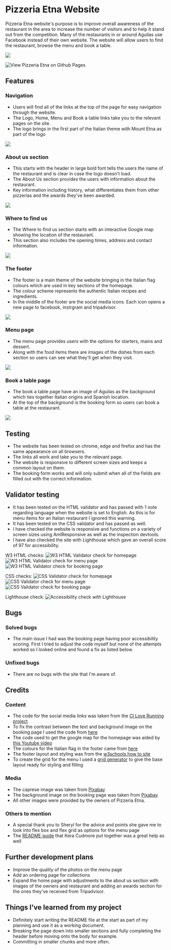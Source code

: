 # Pizzeria Etna Website
Pizzeria Etna website's purpose is to improve overall awareness of the restaurant in the area to increase the number of visitors and to help it stand out from the competition. Many of the restaurants in or around Aguilas use Facebook instead of their own website. The website will allow users to find the restaurant, browse the menu and book a table. 

![](documentation/responsive-checker.jpg)

![View Pizzeria Etna on Github Pages](https://github.com/harry-c26/pizzeria-etna)

##  Features

### Navigation

*  Users will find all of the links at the top of the page for easy navigation through the website. 
*  The Logo, Home, Menu and Book a table links take you to the relevant pages on the site.
*  The logo brings in the first part of the Italian theme with Mount Etna as part of the logo 

![](documentation/nav-menu.jpg)

### About us section

*  This starts with the header in large bold font tells the users the name of the restaurant and is clear in case the logo doesn't load.  
*  The About Us section provides the users with information about the restaurant.
*  Key information including history, what differentiates them from other pizzerias and the awards they've been awarded.

![](documentation/about-us.jpg)

### Where to find us

*  The Where to find us section starts with an interactive Google map showing the location of the restaurant.
*  This section also includes the opening times, address and contact information.

![](documentation/find-us.jpg)

### The footer

*  The footer is a main theme of the website bringing in the Italian flag colours which are used in key sections of the homepage.
*  The colour scheme represents the authentic Italian recipes and ingredients.
*  In the middle of the footer are the social media icons. Each icon opens a new page to facebook, instrgram and tripadvisor.

![](documentation/footer.jpg)

### Menu page

*  The menu page provides users with the options for starters, mains and dessert.
*  Along with the food items there are images of the dishes from each section so users can see what they'll get when they visit.

![](documentation/menu.jpg)

### Book a table page

*  The book a table page have an image of Aguilas as the background which ties together Italian origins and Spanish location.
*  At the top of the background is the booking form so users can book a table at the restaurant.

![](documentation/booking.jpg)

## Testing

*  The website has been tested on chrome, edge and firefox and has the same appearance on all browsers.
*  The links all work and take you to the relevant page.
*  The website is responsive to different screen sizes and keeps a common layout on them.
*  The booking form works and will only submit when all of the fields are filled out with the correct information. 

## Validator testing

*  It has been tested on the HTML validator and has passed with 1 note regarding language when the website is set to English. As this is for menu items for an Italian restaurant I ignored this warning.
*  It has been tested on the CSS validator and has passed as well.
*  I have checked the website is responsive and functions on a variety of screen sizes using AmIResponsive as well as the inspection devtools.
*  I have also checked the site with Lighthouse which gave an overall score of 97 for accessibility. 

W3 HTML checks:
![W3 HTML Validator check for homepage](documentation/w3-validator-homepage.jpg)
![W3 HTML Validator check for menu page](documentation/w3-validator-menu.jpg)
![W3 HTML Validator check for booking page](documentation/w3-validator-book.jpg)

CSS checks:
![CSS Validator check for homepage](documentation/css-validator-homepage.jpg)
![CSS Validator check for menu page](documentation/css-validator-menu.jpg)
![CSS Validator check for booking page](documentation/css-validator-book.jpg)

Lighthouse check:
![Accessibility check with Lighthouse](documentation/lighthouse-test.jpg)

## Bugs

### Solved bugs

* The main issue I had was the booking page having poor accessibility scoring. First I tried to adjust the code myself but none of the attempts worked so I looked online and found a fix as listed below.

### Unfixed bugs

* There are no bugs with the site that I'm aware of. 

## Credits

### Content

* The code for the social media links was taken from the [CI Love Running project](https://github.com/harry-c26/love-running)
* To fix the contrast between the text and background image on the booking page I used the code from [here](https://coder-coder.com/background-image-opacity/)
* The code used to get the google map for the homepage was aided by [this Youtube video](https://www.youtube.com/watch?v=4U_AAGHzTok)
* The colours for the Italian flag in the footer came from [here](https://www.flagcolorcodes.com/italy#:~:text=What%20are%20the%20colors%20of,are%20green%2C%20white%20and%20red)
* The footer layout and styling was from the [w3schools how to site](https://www.w3schools.com/howto/howto_css_three_columns.asp)
* To create the grid for the menu I used a [grid generator](https://grid.layoutit.com/) to give the base layout ready for styling and filling

### Media

* The caprese image was taken from [Pixabay](https://pixabay.com/es/photos/queso-mozzarella-ensalada-caprese-5218979/)
* The background image on the booking page was taken from [Pixabay](https://pixabay.com/photos/landscape-bay-beach-darling-clouds-5277781/)
* All other images were provided by the owners of Pizzeria Etna.

### Others to mention

* A special thank you to Sheryl for the advice and points she gave me to look into flex box and flex grid as options for the menu page
* The [README guide](https://github.com/kera-cudmore/readme-examples#credits) that Kera Cudmore put together was a great help as well 

## Further development plans

* Improve the quality of the photos on the menu page
* Add an ordering page for collections
* Expand the home page with adjustments to the about us section with images of the owners and restaurant and adding an awards section for the ones they've received from Tripadvisor.

## Things I've learned from my project

* Definitely start writing the README file at the start as part of my planning and use it as a working document.
* Breaking the page down into smaller sections and fully completing the header before moving onto the body for example. 
* Committing in smaller chunks and more often. 
